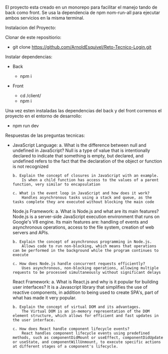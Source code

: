 El proyecto esta creado en un monorepo para facilitar el manejo tando de back como front.
Se usa la dependencia de npm nom-run-all para ejecutar ambos servicios en la misma terminal.

Instalacion del Proyecto:

Clonar de este repositiorio:
  - git clone https://github.com/ArnoldEsquivel/Reto-Tecnico-Login.git

Instalar dependencias:
  - Back
    - npm i
    
   - Front
     - cd /client/
     - npm i

Una vez esten instaladas las dependencias del back y del front corremos el proyecto en el entorno de desarrollo:
  - npm run dev


Respuestas de las preguntas tecnicas:
  - JavaScript Language:
        a. What is the difference between null and undefined in JavaScript?
            Null is a type of value that is intentionally declared to indicate that something is empty, but declared, and undefined refers to the fact that the declaration of the object or function is not recognized

        b. Explain the concept of closures in JavaScript with an example.
            Is when a child function has access to the values of a parent function, very similar to encapsulation

        c. What is the event loop in JavaScript and how does it work?
            Handles asynchronous tasks using a stack and queue, as the tasks complete they are executed without blocking the main code
    
    Node.js Framework:
        a. What is Node.js and what are its main features?
            Node.js is a server-side JavaScript execution environment that runs on Google's V8 engine. Its main features are: handling of events and asynchronous operations, access to the file system, creation of web servers and APIs.

        b. Explain the concept of asynchronous programming in Node.js.
            Allows code to run non-blocking, which means that operations can be performed in the background while the program continues to execute
        
        c. How does Node.js handle concurrent requests efficiently?
            Uses asynchronous, non-blocking operations, allowing multiple requests to be processed simultaneously without significant delays
    
    React Framework:
        a. What is React.js and why is it popular for building user interfaces?
            It is a Javascript library that simplifies the use of reactive components, in addition to being used to create SPA's, part of what has made it very popular.
        
        b. Explain the concept of virtual DOM and its advantages.
            The Virtual DOM is an in-memory representation of the DOM element structure, which allows for efficient and fast updates in the user interface.
        
        c. How does React handle component lifecycle events?
            React handles component lifecycle events using predefined methods, such as componentDidMount or useEffect, componentDidUpdate or useState, and componentWillUnmount, to execute specific actions at different stages of a component's lifecycle.

